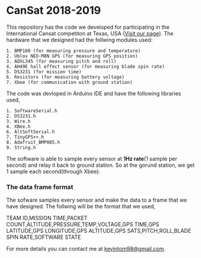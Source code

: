 # CanSat 2018-2019

This repository has the code we developed for participating in the International Cansat competiton at Texas, USA ([Visit our page](https://sites.google.com/view/launchpadsjce/home)). 
The hardware that we designed had the follwing modules used:

    1. BMP180 (for measuring pressure and temperature)
    2. Ublox NEO-M8N GPS (for measuring GPS position)
    3. ADXL345 (for measuring pitch and roll)
    4. AH49E hall effect sensor (for measuring blade spin rate)
    5. DS3231 (for mission time)
    6. Resistors (for measuring battery voltage)
    7. Xbee (for communication with ground station)
    
The code was devloped in Arduino IDE and have the following libraries used,

    1. SoftwareSerial.h
    2. DS3231.h
    3. Wire.h
    4. XBee.h
    6. AltSoftSerial.h
    7. TinyGPS++.h
    8. Adafruit_BMP085.h
    9. String.h
    
The software is able to sample every sensor at **1Hz rate**(1 sample per second) and relay it back to ground station. So at the gorund station,
we get 1 sample each second(through Xbee). 

### The data frame format
The sofware samples every sensor and make the data to a frame that we have designed. The follwing will be the format that we used,

TEAM ID,MISSION TIME,PACKET COUNT,ALTITUDE,PRESSURE,TEMP,VOLTAGE,GPS TIME,GPS LATITUDE,GPS LONGITUDE,GPS ALTITUDE,GPS SATS,PITCH,ROLL,BLADE SPIN RATE,SOFTWARE STATE


For more details you can contact me at kevintom98@gmail.com.